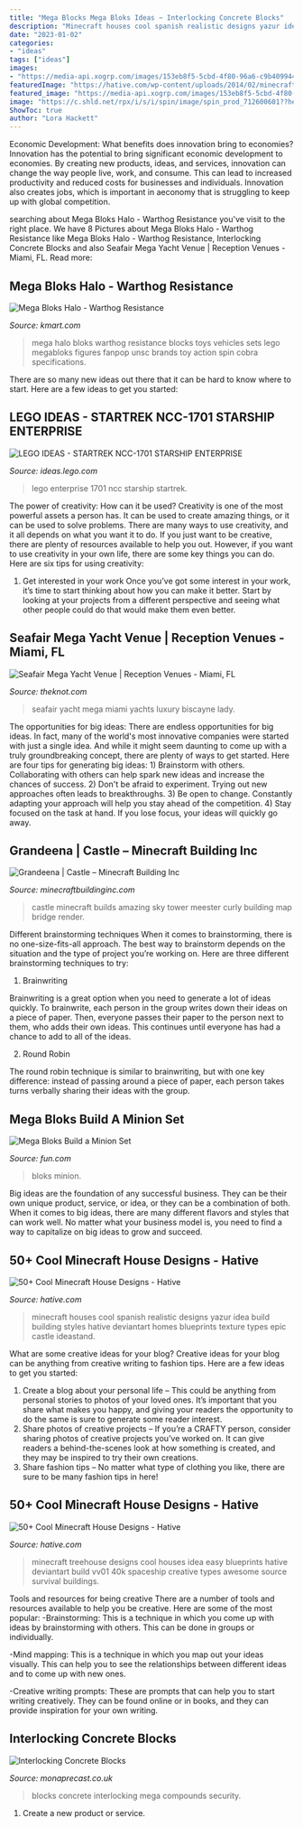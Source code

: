 ```yaml
---
title: "Mega Blocks Mega Bloks Ideas ~ Interlocking Concrete Blocks"
description: "Minecraft houses cool spanish realistic designs yazur idea build building styles hative deviantart homes blueprints texture types epic castle ideastand"
date: "2023-01-02"
categories:
- "ideas"
tags: ["ideas"]
images:
- "https://media-api.xogrp.com/images/153eb8f5-5cbd-4f80-96a6-c9b409944a15"
featuredImage: "https://hative.com/wp-content/uploads/2014/02/minecraft-houses/treehouse-design-idea-5.jpg"
featured_image: "https://media-api.xogrp.com/images/153eb8f5-5cbd-4f80-96a6-c9b409944a15"
image: "https://c.shld.net/rpx/i/s/i/spin/image/spin_prod_712600601??hei=64&amp;wid=64&amp;qlt=50"
ShowToc: true
author: "Lora Hackett"
---
```



Economic Development: What benefits does innovation bring to economies?
Innovation has the potential to bring significant economic development to economies. By creating new products, ideas, and services, innovation can change the way people live, work, and consume. This can lead to increased productivity and reduced costs for businesses and individuals. Innovation also creates jobs, which is important in aeconomy that is struggling to keep up with global competition.

	

		
searching about Mega Bloks Halo - Warthog Resistance you've visit to the right place. We have 8 Pictures about Mega Bloks Halo - Warthog Resistance like Mega Bloks Halo - Warthog Resistance, Interlocking Concrete Blocks and also Seafair Mega Yacht Venue | Reception Venues - Miami, FL. Read more:
		
    
## Mega Bloks Halo - Warthog Resistance

<img loading=lazy src="https://c.shld.net/rpx/i/s/i/spin/image/spin_prod_712600601??hei=64&amp;wid=64&amp;qlt=50" onerror="this.onerror=null;this.src='https://tse3.mm.bing.net/th?id=OIP.RPrerH1WpwP8vGBw_fkWMAHaHa&amp;pid=15.1';" alt="Mega Bloks Halo - Warthog Resistance">

_Source: kmart.com_

>mega halo bloks warthog resistance blocks toys vehicles sets lego megabloks figures fanpop unsc brands toy action spin cobra specifications. 

	

There are so many new ideas out there that it can be hard to know where to start. Here are a few ideas to get you started: 

    
## LEGO IDEAS - STARTREK NCC-1701 STARSHIP ENTERPRISE

<img loading=lazy src="https://ideascdn.lego.com/community/lego_ci/migrated/d48/4e0/233431/image" onerror="this.onerror=null;this.src='https://tse1.mm.bing.net/th?id=OIP.ovIa6ryjDWxuYB5hgGUfFAHaGr&amp;pid=15.1';" alt="LEGO IDEAS - STARTREK NCC-1701 STARSHIP ENTERPRISE">

_Source: ideas.lego.com_

>lego enterprise 1701 ncc starship startrek. 

	

The power of creativity: How can it be used?
Creativity is one of the most powerful assets a person has. It can be used to create amazing things, or it can be used to solve problems. There are many ways to use creativity, and it all depends on what you want it to do. If you just want to be creative, there are plenty of resources available to help you out. However, if you want to use creativity in your own life, there are some key things you can do. Here are six tips for using creativity: 
1. Get interested in your work
Once you’ve got some interest in your work, it’s time to start thinking about how you can make it better. Start by looking at your projects from a different perspective and seeing what other people could do that would make them even better.

    
## Seafair Mega Yacht Venue | Reception Venues - Miami, FL

<img loading=lazy src="https://media-api.xogrp.com/images/153eb8f5-5cbd-4f80-96a6-c9b409944a15" onerror="this.onerror=null;this.src='https://tse2.mm.bing.net/th?id=OIP.D6wArhZljV7Qx7AksQ3CKgHaE7&amp;pid=15.1';" alt="Seafair Mega Yacht Venue | Reception Venues - Miami, FL">

_Source: theknot.com_

>seafair yacht mega miami yachts luxury biscayne lady. 

	

The opportunities for big ideas:
There are endless opportunities for big ideas. In fact, many of the world's most innovative companies were started with just a single idea. And while it might seem daunting to come up with a truly groundbreaking concept, there are plenty of ways to get started. Here are four tips for generating big ideas: 1) Brainstorm with others. Collaborating with others can help spark new ideas and increase the chances of success. 2) Don't be afraid to experiment. Trying out new approaches often leads to breakthroughs. 3) Be open to change. Constantly adapting your approach will help you stay ahead of the competition. 4) Stay focused on the task at hand. If you lose focus, your ideas will quickly go away.

    
## Grandeena | Castle – Minecraft Building Inc

<img loading=lazy src="http://i.imgur.com/MtfT3MT.jpg" onerror="this.onerror=null;this.src='https://tse3.mm.bing.net/th?id=OIP.W2Q15mGdP_zFqtwI9SkPrgHaEK&amp;pid=15.1';" alt="Grandeena | Castle – Minecraft Building Inc">

_Source: minecraftbuildinginc.com_

>castle minecraft builds amazing sky tower meester curly building map bridge render. 

	

Different brainstorming techniques
When it comes to brainstorming, there is no one-size-fits-all approach. The best way to brainstorm depends on the situation and the type of project you’re working on. Here are three different brainstorming techniques to try:
1. Brainwriting

Brainwriting is a great option when you need to generate a lot of ideas quickly. To brainwrite, each person in the group writes down their ideas on a piece of paper. Then, everyone passes their paper to the person next to them, who adds their own ideas. This continues until everyone has had a chance to add to all of the ideas.

2. Round Robin

The round robin technique is similar to brainwriting, but with one key difference: instead of passing around a piece of paper, each person takes turns verbally sharing their ideas with the group.

    
## Mega Bloks Build A Minion Set

<img loading=lazy src="https://images.fun.com/products/33481/2-1-58586/mega-bloks-build-a-minion.jpg" onerror="this.onerror=null;this.src='https://tse4.mm.bing.net/th?id=OIP.YhaRR0xxAl2QGED3kEMwZwHaKl&amp;pid=15.1';" alt="Mega Bloks Build a Minion Set">

_Source: fun.com_

>bloks minion. 

	

Big ideas are the foundation of any successful business. They can be their own unique product, service, or idea, or they can be a combination of both. When it comes to big ideas, there are many different flavors and styles that can work well. No matter what your business model is, you need to find a way to capitalize on big ideas to grow and succeed.

    
## 50+ Cool Minecraft House Designs - Hative

<img loading=lazy src="http://hative.com/wp-content/uploads/2014/02/minecraft-houses/spanish-house-idea-19.jpg" onerror="this.onerror=null;this.src='https://tse4.mm.bing.net/th?id=OIP.Yn_ZFEbbg7cg8Y6uheUVJwHaEL&amp;pid=15.1';" alt="50+ Cool Minecraft House Designs - Hative">

_Source: hative.com_

>minecraft houses cool spanish realistic designs yazur idea build building styles hative deviantart homes blueprints texture types epic castle ideastand. 

	

What are some creative ideas for your blog?
Creative ideas for your blog can be anything from creative writing to fashion tips. Here are a few ideas to get you started: 
1) Create a blog about your personal life – This could be anything from personal stories to photos of your loved ones. It’s important that you share what makes you happy, and giving your readers the opportunity to do the same is sure to generate some reader interest. 
2) Share photos of creative projects – If you’re a CRAFTY person, consider sharing photos of creative projects you’ve worked on. It can give readers a behind-the-scenes look at how something is created, and they may be inspired to try their own creations. 
3) Share fashion tips – No matter what type of clothing you like, there are sure to be many fashion tips in here!

    
## 50+ Cool Minecraft House Designs - Hative

<img loading=lazy src="https://hative.com/wp-content/uploads/2014/02/minecraft-houses/treehouse-design-idea-5.jpg" onerror="this.onerror=null;this.src='https://tse4.mm.bing.net/th?id=OIP.NJXm4Glxz7hRvYiXb5O67AHaFj&amp;pid=15.1';" alt="50+ Cool Minecraft House Designs - Hative">

_Source: hative.com_

>minecraft treehouse designs cool houses idea easy blueprints hative deviantart build vv01 40k spaceship creative types awesome source survival buildings. 

	

Tools and resources for being creative
There are a number of tools and resources available to help you be creative. Here are some of the most popular:
-Brainstorming: This is a technique in which you come up with ideas by brainstorming with others. This can be done in groups or individually.

-Mind mapping: This is a technique in which you map out your ideas visually. This can help you to see the relationships between different ideas and to come up with new ones.

-Creative writing prompts: These are prompts that can help you to start writing creatively. They can be found online or in books, and they can provide inspiration for your own writing.

    
## Interlocking Concrete Blocks

<img loading=lazy src="https://www.monaprecast.co.uk/wp-content/uploads/2014/03/megablock-main-image-722x433.jpg" onerror="this.onerror=null;this.src='https://tse3.mm.bing.net/th?id=OIP.SvOMjtg65RisxS_jf11qewHaEc&amp;pid=15.1';" alt="Interlocking Concrete Blocks">

_Source: monaprecast.co.uk_

>blocks concrete interlocking mega compounds security. 

	

1. Create a new product or service.

